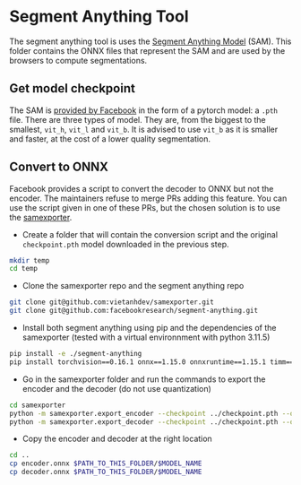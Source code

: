 # Segment Anything Tool

The segment anything tool is uses the [Segment Anything Model](https://github.com/facebookresearch/segment-anything) (SAM).
This folder contains the ONNX files that represent the SAM and are used by the browsers to compute segmentations.

## Get model checkpoint

The SAM is [provided by Facebook](https://github.com/facebookresearch/segment-anything#model-checkpoints) in the form of a pytorch model: a `.pth` file.
There are three types of model. They are, from the biggest to the smallest, `vit_h`, `vit_l` and `vit_b`.
It is advised to use `vit_b` as it is smaller and faster, at the cost of a lower quality segmentation.

## Convert to ONNX

Facebook provides a script to convert the decoder to ONNX but not the encoder. The maintainers refuse to merge PRs adding this feature.
You can use the script given in one of these PRs, but the chosen solution is to use the [samexporter](https://github.com/vietanhdev/samexporter).

- Create a folder that will contain the conversion script and the original `checkpoint.pth` model downloaded in the previous step.
```sh
mkdir temp
cd temp
```
- Clone the samexporter repo and the segment anything repo
```sh
git clone git@github.com:vietanhdev/samexporter.git
git clone git@github.com:facebookresearch/segment-anything.git
```
- Install both segment anything using pip and the dependencies of the samexporter (tested with a virtual environnment with python 3.11.5)
```sh
pip install -e ./segment-anything
pip install torchvision==0.16.1 onnx==1.15.0 onnxruntime==1.15.1 timm==0.9.12
```
- Go in the samexporter folder and run the commands to export the encoder and the decoder (do not use quantization)
```sh
cd samexporter
python -m samexporter.export_encoder --checkpoint ../checkpoint.pth --output ../encoder.onnx --model-type vit_b
python -m samexporter.export_decoder --checkpoint ../checkpoint.pth --output ../decoder.onnx --model-type vit_b --return-single-mask
```
- Copy the encoder and decoder at the right location
```sh
cd ..
cp encoder.onnx $PATH_TO_THIS_FOLDER/$MODEL_NAME
cp decoder.onnx $PATH_TO_THIS_FOLDER/$MODEL_NAME
```
